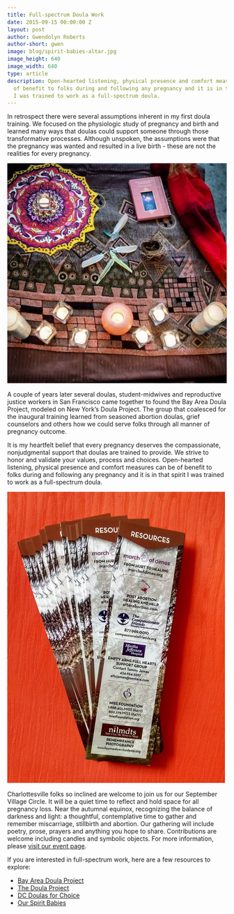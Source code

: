 ```yaml
---
title: Full-spectrum Doula Work
date: 2015-09-15 00:00:00 Z
layout: post
author: Gwendolyn Roberts
author-short: gwen
image: blog/spirit-babies-altar.jpg
image_height: 640
image_width: 640
type: article
description: Open-hearted listening, physical presence and comfort measures can be
  of benefit to folks during and following any pregnancy and it is in that spirit
  I was trained to work as a full-spectrum doula.
---
```


In retrospect there were several assumptions inherent in my first doula training. We focused on the physiologic study of pregnancy and birth and learned many ways that doulas could support someone through those transformative processes. Although unspoken, the assumptions were that the pregnancy was wanted and resulted in a live birth - these are not the realities for every pregnancy. 

<img class="small-6 medium-6 columns" src="/images/blog/spirit-babies-altar.jpg">

A couple of years later several doulas, student-midwives and reproductive justice workers in San Francisco came together to found the Bay Area Doula Project, modeled on New York’s Doula Project. The group that coalesced for the inaugural training learned from seasoned abortion doulas, grief counselors and others how we could serve folks through all manner of pregnancy outcome. 

It is my heartfelt belief that every pregnancy deserves the compassionate, nonjudgmental support that doulas are trained to provide. We strive to honor and validate your values, process and choices. Open-hearted listening, physical presence and comfort measures can be of benefit to folks during and following any pregnancy and it is in that spirit I was trained to work as a full-spectrum doula. 

<img class="right small-6 medium-6 columns" src="/images/blog/loss-resources.jpg">

Charlottesville folks so inclined are welcome to join us for our September Village Circle. It will be a quiet time to reflect and hold space for all pregnancy loss. Near the autumnal equinox, recognizing the balance of darkness and light: a thoughtful, contemplative time to gather and remember miscarriage, stillbirth and abortion. Our gathering will include poetry, prose, prayers and anything you hope to share. Contributions are welcome including candles and symbolic objects. For more information, please [visit our event page](https://www.facebook.com/events/522600511249976/).


If you are interested in full-spectrum work, here are a few resources to explore:

* [Bay Area Doula Project](http://bayareadoulaproject.org/)
* [The Doula Project](http://www.doulaproject.org/)
* [DC Doulas for Choice](https://dcdoulasforchoice.wordpress.com/)
* [Our Spirit Babies](http://www.spiritbabies.org/)
